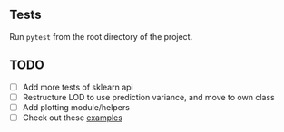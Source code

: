 

## Tests

Run `pytest` from the root directory of the project.

## TODO
- [ ] Add more tests of sklearn api
- [ ] Restructure LOD to use prediction variance, and move to own class
- [ ] Add plotting module/helpers
- [ ] Check out these [examples](https://www.graphpad.com/guides/prism/latest/curve-fitting/reg_interpolating_from_a_standard_.htm)